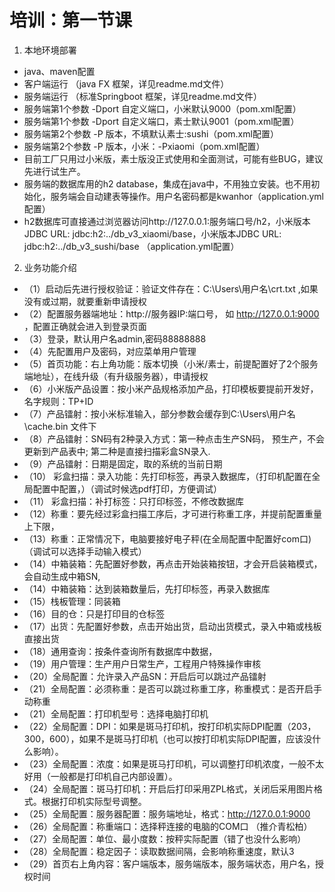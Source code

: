 # 培训：第一节课

1. 本地环境部署

- java、maven配置
- 客户端运行  （java FX 框架，详见readme.md文件）
- 服务端运行 （标准Springboot 框架，详见readme.md文件）
- 服务端第1个参数 -Dport 自定义端口，小米默认9000（pom.xml配置）
- 服务端第1个参数 -Dport 自定义端口，素士默认9001（pom.xml配置）
- 服务端第2个参数 -P 版本，不填默认素士:sushi（pom.xml配置）
- 服务端第2个参数 -P 版本，小米：-Pxiaomi（pom.xml配置）
- 目前工厂只用过小米版，素士版没正式使用和全面测试，可能有些BUG，建议先进行试生产。
- 服务端的数据库用的h2 database，集成在java中，不用独立安装。也不用初始化，服务端会自动建表等操作。用户名密码都是kwanhor（application.yml配置）
- h2数据库可直接通过浏览器访问http://127.0.0.1:服务端口号/h2，小米版本JDBC URL: jdbc:h2:../db_v3_xiaomi/base，小米版本JDBC URL: jdbc:h2:../db_v3_sushi/base （application.yml配置）

2. 业务功能介绍

- （1）启动后先进行授权验证：验证文件存在：C:\Users\用户名\crt.txt ,如果没有或过期，就要重新申请授权
- （2）配置服务器端地址：http://服务器IP:端口号， 如 http://127.0.0.1:9000  ，配置正确就会进入到登录页面
- （3）登录，默认用户名admin,密码88888888
- （4）先配置用户及密码，对应菜单用户管理
- （5）首页功能：右上角功能：版本切换（小米/素士，前提配置好了2个服务端地址），在线升级（有升级服务器），申请授权
- （6）小米版产品设置：按小米产品规格添加产品，打印模板要提前开发好，名字规则：TP+ID
- （7）产品镭射：按小米标准输入，部分参数会缓存到C:\Users\用户名\cache.bin  文件下
- （8）产品镭射：SN码有2种录入方式：第一种点击生产SN码， 预生产，不会更新到产品表中; 第二种是直接扫描彩盒SN录入.
- （9）产品镭射：日期是固定，取的系统的当前日期
- （10） 彩盒扫描：录入功能：先打印标签，再录入数据库，（打印机配置在全局配置中配置，）（调试时候选pdf打印，方便调试）
- （11） 彩盒扫描：补打标签：只打印标签，不修改数据库
- （12）称重：要先经过彩盒扫描工序后，才可进行称重工序，并提前配置重量上下限，
- （13）称重：正常情况下，电脑要接好电子秤(在全局配置中配置好com口)（调试可以选择手动输入模式）
- （14）中箱装箱：先配置好参数，再点击开始装箱按钮，才会开启装箱模式，会自动生成中箱SN,
- （14）中箱装箱：达到装箱数量后，先打印标签，再录入数据库
- （15）栈板管理：同装箱
- （16）目的仓：只是打印目的仓标签
- （17）出货：先配置好参数，点击开始出货，启动出货模式，录入中箱或栈板直接出货
- （18）通用查询：按条件查询所有数据库中数据，
- （19）用户管理：生产用户日常生产，工程用户特殊操作审核
- （20）全局配置：允许录入产品SN：开启后可以跳过产品镭射
- （21）全局配置：必须称重：是否可以跳过称重工序，称重模式：是否开启手动称重
- （21）全局配置：打印机型号：选择电脑打印机
- （22）全局配置：DPI：如果是斑马打印机，按打印机实际DPI配置（203，300，600），如果不是斑马打印机（也可以按打印机实际DPI配置，应该没什么影响）。
- （23）全局配置：浓度：如果是斑马打印机，可以调整打印机浓度，一般不太好用（一般都是打印机自己内部设置）。
- （24）全局配置：斑马打印机：开启后打印采用ZPL格式，关闭后采用图片格式。根据打印机实际型号调整。
- （25）全局配置：服务器配置：服务端地址，格式：http://127.0.0.1:9000
- （26）全局配置：称重端口：选择秤连接的电脑的COM口 （推介青松柏）
- （27）全局配置：单位、最小度数：按秤实际配置（错了也没什么影响）
- （28）全局配置：稳定因子：读取数据间隔，会影响称重速度，默认3
- （29）首页右上角内容：客户端版本，服务端版本，服务端状态，用户名，授权时间 
